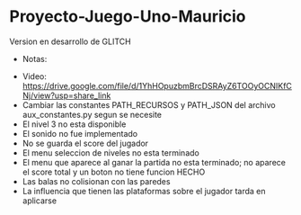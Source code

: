 # Proyecto-Juego-Uno-Mauricio
Version en desarrollo de GLITCH
* Notas:
- Video: https://drive.google.com/file/d/1YhHOpuzbmBrcDSRAyZ6TOOyOCNIKfCNj/view?usp=share_link
- Cambiar las constantes PATH_RECURSOS y PATH_JSON del archivo aux_constantes.py segun se necesite
- El nivel 3 no esta disponible
- El sonido no fue implementado
- No se guarda el score del jugador
- El menu seleccion de niveles no esta terminado
- El menu que aparece al ganar la partida no esta terminado; no aparece el score total y un boton no tiene funcion HECHO
- Las balas no colisionan con las paredes
- La influencia que tienen las plataformas sobre el jugador tarda en aplicarse
